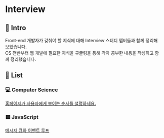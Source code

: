 # Interview

## 🚀 Intro

Front-end 개발자가 갖춰야 할 지식에 대해 Interview 스터디 멤버들과 함께 정리해 보았습니다. <br>
CS 전반부터 웹 개발에 필요한 지식을 구글링을 통해 각자 공부한 내용을 작성하고 함께 정리했습니다.

## 📝 List

### 💻 Computer Science

  [홈페이지가 사용자에게 보이는 순서를 설명하세요.](https://github.com/moeyg/Front-end-Knowledge/blob/c906379be9f9cf97b5a0e881574edd76336ded21/Note/Browser-Rendering.md)

### 🟨 JavaScript

  [메시지 큐와 이벤트 루프](https://github.com/moeyg/Front-end-Knowledge/blob/7d36ac2d40af828522d9a500244cb051bf632466/Note/Message-Queue-and-Event-loop.md)
